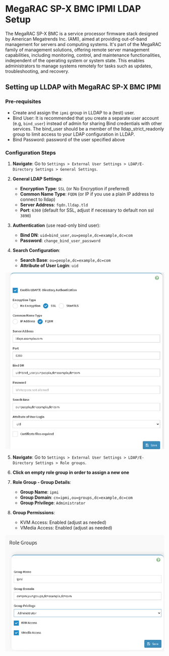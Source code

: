 # MegaRAC SP-X BMC IPMI LDAP Setup

The MegaRAC SP-X BMC is a service processor firmware stack designed by American Megatrends Inc. (AMI), aimed at providing out-of-band management for servers and computing systems. 
It's part of the MegaRAC family of management solutions, offering remote server management capabilities, including monitoring, control, and maintenance functionalities, independent of the operating system or system state. 
This enables administrators to manage systems remotely for tasks such as updates, troubleshooting, and recovery.

## Setting up LLDAP with MegaRAC SP-X BMC IPMI

### Pre-requisites
- Create and assign the `ipmi` group in LLDAP to a (test) user.
- Bind User: It is recommended that you create a separate user account (e.g, `bind_user`) instead of admin for sharing Bind credentials with other services. The bind_user should be a member of the lldap_strict_readonly group to limit access to your LDAP configuration in LLDAP.
- Bind Password: password of the user specified above

### Configuration Steps

1. **Navigate**: Go to `Settings > External User Settings > LDAP/E-Directory Settings > General Settings`.

2. **General LDAP Settings**:
    - **Encryption Type**: `SSL` (or No Encryption if preferred)
    - **Common Name Type**: `FQDN` (or IP if you use a plain IP address to connect to lldap)
    - **Server Address**: `fqdn.lldap.tld`
    - **Port**: `6360` (default for SSL, adjust if necessary to default non ssl `3890`)

3. **Authentication** (use read-only bind user):
    - **Bind DN**: `uid=bind_user,ou=people,dc=example,dc=com`
    - **Password**: `change_bind_user_password`

4. **Search Configuration**:
    - **Search Base**: `ou=people,dc=example,dc=com`
    - **Attribute of User Login**: `uid`

![image](https://github.com/lldap/lldap/blob/main/example_configs/images/megarac_user.png)

5. **Navigate**: Go to `Settings > External User Settings > LDAP/E-Directory Settings > Role groups`.

6. **Click on empty role group in order to assign a new one**

7. **Role Group - Group Details**:
    - **Group Name**: `ipmi`
    - **Group Domain**: `cn=ipmi,ou=groups,dc=example,dc=com`
    - **Group Privilege**: `Administrator`

8. **Group Permissions**:
    - KVM Access: Enabled (adjust as needed)
    - VMedia Access: Enabled (adjust as needed)

![image](https://github.com/lldap/lldap/blob/main/example_configs/images/megarac_group.png)

